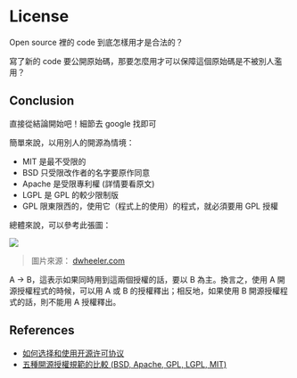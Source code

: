 # License

Open source 裡的 code 到底怎樣用才是合法的？

寫了新的 code 要公開原始碼，那要怎麼用才可以保障這個原始碼是不被別人濫用？

## Conclusion

直接從結論開始吧！細節去 google 找即可

簡單來說，以用別人的開源為情境：

* MIT 是最不受限的
* BSD 只受限改作者的名字要原作同意
* Apache 是受限專利權 (詳情要看原文)
* LGPL 是 GPL 的較少限制版
* GPL 限東限西的，使用它（程式上的使用）的程式，就必須要用 GPL 授權

總體來說，可以參考此張圖：

![](https://www.dwheeler.com/essays/floss-license-slide-image.png)

> 圖片來源： [dwheeler.com](https://www.dwheeler.com/essays/floss-license-slide.html)

A -> B，這表示如果同時用到這兩個授權的話，要以 B 為主。換言之，使用 A 開源授權程式的時候，可以用 A 或 B 的授權釋出；相反地，如果使用 B 開源授權程式的話，則不能用 A 授權釋出。

## References

* [如何选择和使用开源许可协议](http://eleveneat.com/2015/12/15/License/)
* [五種開源授權規範的比較 (BSD, Apache, GPL, LGPL, MIT)](http://inspiregate.com/internet/trends/74-comparison-of-five-kinds-of-standard-open-source-license-bsd-apache-gpl-lgpl-mit.html)